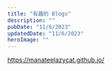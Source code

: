 ```yaml
---
title: "有趣的 Blogs"
description: ""
pubDate: "11/6/2023"
updatedDate: "11/6/2023"
heroImage: ""
---
```


https://manateelazycat.github.io/
